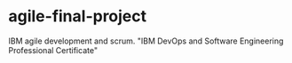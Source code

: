 # agile-final-project
IBM agile development and scrum.  "IBM DevOps and Software Engineering Professional Certificate"
